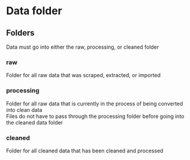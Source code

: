 # Data folder

## Folders

Data must go into either the raw, processing, or cleaned folder

### raw

Folder for all raw data that was scraped, extracted, or imported

### processing

Folder for all raw data that is currently in the process of being converted into clean data  
Files do not have to pass through the processing folder before going into the cleaned data folder

### cleaned

Folder for all cleaned data that has been cleaned and processed
